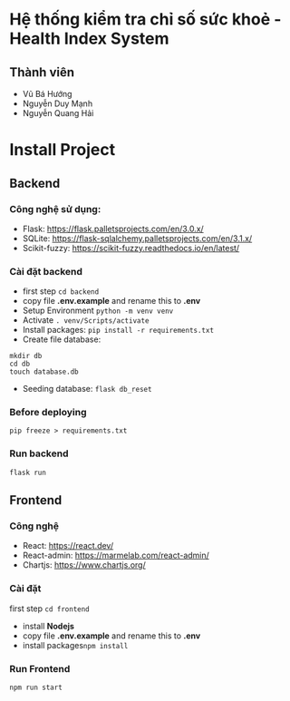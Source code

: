 # Hệ thống kiểm tra chỉ số sức khoẻ - Health Index System
## Thành viên
* Vũ Bá Hướng
* Nguyễn Duy Mạnh
* Nguyễn Quang Hải
# Install Project
## Backend
### Công nghệ sử dụng:
- Flask: https://flask.palletsprojects.com/en/3.0.x/
- SQLite: https://flask-sqlalchemy.palletsprojects.com/en/3.1.x/
- Scikit-fuzzy: https://scikit-fuzzy.readthedocs.io/en/latest/
### Cài đặt backend
- first step ``` cd backend ```
- copy file **.env.example** and rename this to **.env**
- Setup Environment ``` python -m venv venv ``` 
- Activate ``` . venv/Scripts/activate ```
- Install packages: ``` pip install -r requirements.txt ```
- Create file database: 
```
mkdir db
cd db
touch database.db
```
- Seeding database: ``` flask db_reset ```
### Before deploying
``` pip freeze > requirements.txt ```
### Run backend
``` flask run ```
## Frontend
### Công nghệ
- React: https://react.dev/
- React-admin: https://marmelab.com/react-admin/
- Chartjs: https://www.chartjs.org/
### Cài đặt
first step ``` cd frontend ```
- install **Nodejs**
- copy file **.env.example** and rename this to **.env**
- install packages``` npm install ```
### Run Frontend
``` npm run start ```